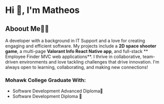 # Hi 👋, I'm Matheos

## Aboout Me👨‍💻
A developer with a background in IT Support and a love for creating engaging and efficient software.
My projects include a **2D space shooter game**, a multi-page **Valorant Info React Native app**, and full-stack ** Employee Finder MVC web applications**. 
I thrive in collaborative, team-driven environments and love tackling challenges that drive innovation.
I'm always open to learning, collaborating, and making new connections!

### Mohawk College Graduate With:
-  Software Development Advanced Diploma📜
-  Software Development Diploma 📃



